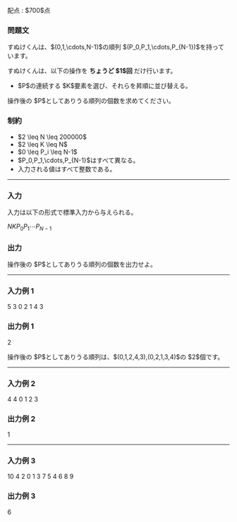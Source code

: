 
<div>

<span>

<span>

<p>
配点 : $700$点
</p>

<div>

<section>

### **問題文**

<p>
すぬけくんは、$(0,1,\cdots,N-1)$の順列 $(P_0,P_1,\cdots,P_{N-1})$を持っています。
</p>

<p>
すぬけくんは、以下の操作を
<strong>
ちょうど $1$回
</strong>
だけ行います。
</p>

<ul>

<li>
$P$の連続する $K$要素を選び、それらを昇順に並び替える。
</li>

</ul>

<p>
操作後の $P$としてありうる順列の個数を求めてください。
</p>

</section>

</div>

<div>

<section>

### **制約**

<ul>

<li>
$2 \leq N \leq 200000$
</li>

<li>
$2 \leq K \leq N$
</li>

<li>
$0 \leq P_i \leq N-1$
</li>

<li>
$P_0,P_1,\cdots,P_{N-1}$はすべて異なる。
</li>

<li>
入力される値はすべて整数である。
</li>

</ul>

</section>

</div>

---

<div>

<div>

<section>

### **入力**

<p>
入力は以下の形式で標準入力から与えられる。
</p>

<div>

$N$$K$$P_0$$P_1$$\cdots$$P_{N-1}$
</div>

</section>

</div>

<div>

<section>

### **出力**

<p>
操作後の $P$としてありうる順列の個数を出力せよ。
</p>

</section>

</div>

</div>

---

<div>

<section>

### **入力例 1**

<div>

5 3
0 2 1 4 3

</div>

</section>

</div>

<div>

<section>

### **出力例 1**

<div>

2

</div>

<p>
操作後の $P$としてありうる順列は、$(0,1,2,4,3),(0,2,1,3,4)$の $2$個です。
</p>

</section>

</div>

---

<div>

<section>

### **入力例 2**

<div>

4 4
0 1 2 3

</div>

</section>

</div>

<div>

<section>

### **出力例 2**

<div>

1

</div>

</section>

</div>

---

<div>

<section>

### **入力例 3**

<div>

10 4
2 0 1 3 7 5 4 6 8 9

</div>

</section>

</div>

<div>

<section>

### **出力例 3**

<div>

6

</div>

</section>

</div>

</span>

</span>

</div>

